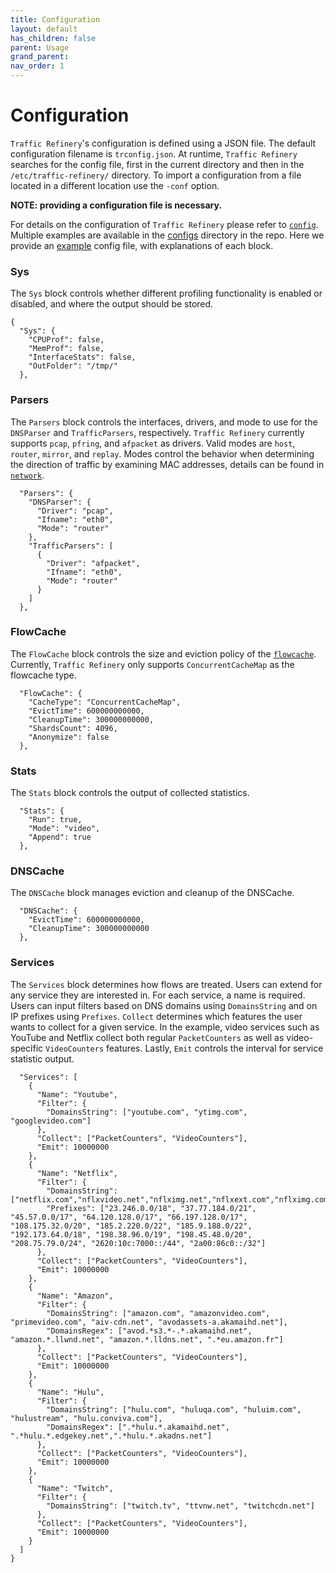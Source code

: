 ```yaml
---
title: Configuration
layout: default
has_children: false
parent: Usage
grand_parent: 
nav_order: 1
---
```


# Configuration
`Traffic Refinery`'s configuration is defined using a JSON file. The default
configuration filename is `trconfig.json`. At runtime, `Traffic Refinery`
searches for the config file, first in the current directory and then in the
`/etc/traffic-refinery/` directory. To import a configuration from a file
located in a different location use the `-conf` option.

**NOTE: providing a configuration file is necessary.** 

For details on the configuration of `Traffic Refinery` please refer to
[`config`](https://pkg.go.dev/github.com/traffic-refinery/traffic-refinery/internal/config).
Multiple examples are available in the
[configs](https://github.com/traffic-refinery/traffic-refinery/tree/main/configs)
directory in the repo. Here we provide an [example](https://github.com/traffic-refinery/traffic-refinery/tree/main/configs/trconfig_default.json)
config file, with explanations of each block.
### Sys
The `Sys` block controls whether different profiling functionality is enabled or
disabled, and where the output should be stored. 
```
{
  "Sys": {
    "CPUProf": false,
    "MemProf": false,
    "InterfaceStats": false,
    "OutFolder": "/tmp/"
  },
```
### Parsers
The `Parsers` block controls the interfaces, drivers, and mode to use for the
`DNSParser` and `TrafficParsers`, respectively. `Traffic Refinery` currently
supports `pcap`, `pfring`, and `afpacket` as drivers. Valid modes are `host`,
`router`, `mirror`, and `replay`. Modes control the behavior when determining
the direction of traffic by examining MAC addresses, details can be found in
[`network`](https://pkg.go.dev/github.com/traffic-refinery/traffic-refinery/internal/network).
```
  "Parsers": {
    "DNSParser": {
      "Driver": "pcap",
      "Ifname": "eth0",
      "Mode": "router"
    },
    "TrafficParsers": [
      {
        "Driver": "afpacket",
        "Ifname": "eth0",
        "Mode": "router"
      }
    ]
  },
```
### FlowCache
The `FlowCache` block controls the size and eviction policy of the
[`flowcache`](https://pkg.go.dev/github.com/traffic-refinery/traffic-refinery/internal/flowstats).
Currently, `Traffic Refinery` only supports `ConcurrentCacheMap` as the
flowcache type.
```
  "FlowCache": {
    "CacheType": "ConcurrentCacheMap",
    "EvictTime": 600000000000,
    "CleanupTime": 300000000000,
    "ShardsCount": 4096,
    "Anonymize": false
  },
```
### Stats
The `Stats` block controls the output of collected statistics. 
```
  "Stats": {
    "Run": true,
    "Mode": "video",
    "Append": true
  },
```
### DNSCache
The `DNSCache` block manages eviction and cleanup of the DNSCache.
```
  "DNSCache": {
    "EvictTime": 600000000000,
    "CleanupTime": 300000000000
  },
```
### Services
The `Services` block determines how flows are treated. Users can extend for any
service they are interested in. For each service, a name is required. Users can
input filters based on DNS domains using `DomainsString` and on IP prefixes
using `Prefixes`. `Collect` determines which features the user wants to collect
for a given service. In the example, video services such as YouTube and Netflix
collect both regular `PacketCounters` as well as video-specific `VideoCounters`
features. Lastly, `Emit` controls the interval for service statistic output.
```
  "Services": [
    {
      "Name": "Youtube",
      "Filter": {
        "DomainsString": ["youtube.com", "ytimg.com", "googlevideo.com"]
      },
      "Collect": ["PacketCounters", "VideoCounters"],
      "Emit": 10000000
    },
    {
      "Name": "Netflix",
      "Filter": {
        "DomainsString": ["netflix.com","nflxvideo.net","nflximg.net","nflxext.com","nflximg.com","nflxso.net"],
        "Prefixes": ["23.246.0.0/18", "37.77.184.0/21", "45.57.0.0/17", "64.120.128.0/17", "66.197.128.0/17", "108.175.32.0/20", "185.2.220.0/22", "185.9.188.0/22", "192.173.64.0/18", "198.38.96.0/19", "198.45.48.0/20", "208.75.79.0/24", "2620:10c:7000::/44", "2a00:86c0::/32"]
      },
      "Collect": ["PacketCounters", "VideoCounters"],
      "Emit": 10000000
    },
    {
      "Name": "Amazon",
      "Filter": {
        "DomainsString": ["amazon.com", "amazonvideo.com", "primevideo.com", "aiv-cdn.net", "avodassets-a.akamaihd.net"],
        "DomainsRegex": ["avod.*s3.*-.*.akamaihd.net", "amazon.*.llwnd.net", "amazon.*.lldns.net", ".*eu.amazon.fr"]
      },
      "Collect": ["PacketCounters", "VideoCounters"],
      "Emit": 10000000
    },
    {
      "Name": "Hulu",
      "Filter": {
        "DomainsString": ["hulu.com", "huluqa.com", "huluim.com", "hulustream", "hulu.conviva.com"],
        "DomainsRegex": [".*hulu.*.akamaihd.net", ".*hulu.*.edgekey.net",".*hulu.*.akadns.net"]
      },
      "Collect": ["PacketCounters", "VideoCounters"],
      "Emit": 10000000
    },
    {
      "Name": "Twitch",
      "Filter": {
        "DomainsString": ["twitch.tv", "ttvnw.net", "twitchcdn.net"]
      },
      "Collect": ["PacketCounters", "VideoCounters"],
      "Emit": 10000000
    }
  ]
}
```